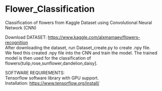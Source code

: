 # Flower_Classification
Classification of flowers from Kaggle Dataset using Convolutional Neural Network (CNN)

Download DATASET: https://www.kaggle.com/alxmamaev/flowers-recognition                                                        
After downloading the dataset, run Dataset_create.py to create .npy file.                                                      
We feed this created .npy file into the CNN and train the model. The trained model is then used for the classification of flowers{tulip,rose,sunflower,dandelion,daisy].                                           

SOFTWARE REQUIREMENTS:                                                                                                       
Tensorflow software library with GPU support.                                                                       
Installation: https://www.tensorflow.org/install/                                                                               
